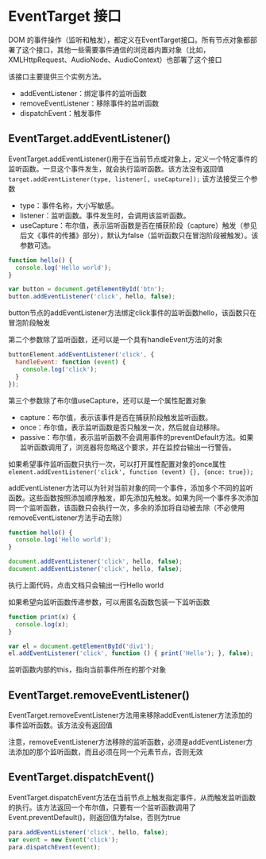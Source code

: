# EventTarget 接口

DOM 的事件操作（监听和触发），都定义在EventTarget接口。所有节点对象都部署了这个接口，其他一些需要事件通信的浏览器内置对象（比如，XMLHttpRequest、AudioNode、AudioContext）也部署了这个接口

该接口主要提供三个实例方法。

- addEventListener：绑定事件的监听函数
- removeEventListener：移除事件的监听函数
- dispatchEvent：触发事件

## EventTarget.addEventListener()
EventTarget.addEventListener()用于在当前节点或对象上，定义一个特定事件的监听函数。一旦这个事件发生，就会执行监听函数。该方法没有返回值
`target.addEventListener(type, listener[, useCapture]);`
该方法接受三个参数
- type：事件名称，大小写敏感。
- listener：监听函数。事件发生时，会调用该监听函数。
- useCapture：布尔值，表示监听函数是否在捕获阶段（capture）触发（参见后文《事件的传播》部分），默认为false（监听函数只在冒泡阶段被触发）。该参数可选。

```javascript
function hello() {
  console.log('Hello world');
}

var button = document.getElementById('btn');
button.addEventListener('click', hello, false);
```
button节点的addEventListener方法绑定click事件的监听函数hello，该函数只在冒泡阶段触发

第二个参数除了监听函数，还可以是一个具有handleEvent方法的对象
```javascript
buttonElement.addEventListener('click', {
  handleEvent: function (event) {
    console.log('click');
  }
});
```
第三个参数除了布尔值useCapture，还可以是一个属性配置对象
- capture：布尔值，表示该事件是否在捕获阶段触发监听函数。
- once：布尔值，表示监听函数是否只触发一次，然后就自动移除。
- passive：布尔值，表示监听函数不会调用事件的preventDefault方法。如果监听函数调用了，浏览器将忽略这个要求，并在监控台输出一行警告。

如果希望事件监听函数只执行一次，可以打开属性配置对象的once属性
`element.addEventListener('click', function (event) {}, {once: true});`

addEventListener方法可以为针对当前对象的同一个事件，添加多个不同的监听函数。这些函数按照添加顺序触发，即先添加先触发。如果为同一个事件多次添加同一个监听函数，该函数只会执行一次，多余的添加将自动被去除（不必使用removeEventListener方法手动去除）
```javascript
function hello() {
  console.log('Hello world');
}

document.addEventListener('click', hello, false);
document.addEventListener('click', hello, false);
```
执行上面代码，点击文档只会输出一行Hello world

如果希望向监听函数传递参数，可以用匿名函数包装一下监听函数
```javascript
function print(x) {
  console.log(x);
}

var el = document.getElementById('div1');
el.addEventListener('click', function () { print('Hello'); }, false);
```

监听函数内部的this，指向当前事件所在的那个对象

## EventTarget.removeEventListener()
EventTarget.removeEventListener方法用来移除addEventListener方法添加的事件监听函数。该方法没有返回值

注意，removeEventListener方法移除的监听函数，必须是addEventListener方法添加的那个监听函数，而且必须在同一个元素节点，否则无效

## EventTarget.dispatchEvent()
EventTarget.dispatchEvent方法在当前节点上触发指定事件，从而触发监听函数的执行。该方法返回一个布尔值，只要有一个监听函数调用了Event.preventDefault()，则返回值为false，否则为true

```javascript
para.addEventListener('click', hello, false);
var event = new Event('click');
para.dispatchEvent(event);
```